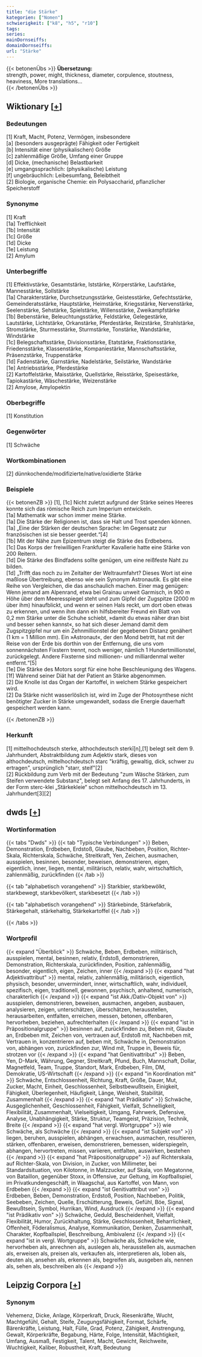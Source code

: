 ```yaml
---
title: "die Stärke"
kategorien: ["Nomen"]
schwierigkeit: ["k8", "h5", "r10"]
tags:
series:
mainDornseiffs:
domainDornseiffs:
url: "Stärke"
---
```


{{< betonenÜbs >}}
**Übersetzung:**  
strength, power, might, thickness, diameter, corpulence, stoutness, heaviness, More translations...  
{{< /betonenÜbs >}}

## Wiktionary [[+](https://de.wiktionary.org/wiki/Stärke)]

### Bedeutungen
[1] Kraft, Macht, Potenz, Vermögen, insbesondere  
[a] (besonders ausgeprägte) Fähigkeit oder Fertigkeit  
[b] Intensität einer (physikalischen) Größe  
[c] zahlenmäßige Größe, Umfang einer Gruppe  
[d] Dicke, (mechanische) Belastbarkeit  
[e] umgangssprachlich: (physikalische) Leistung  
[f] ungebräuchlich: Leibesumfang, Beleibtheit  
[2] Biologie, organische Chemie: ein Polysaccharid, pflanzlicher Speicherstoff  

### Synonyme
[1] Kraft  
[1a] Trefflichkeit  
[1b] Intensität  
[1c] Größe  
[1d] Dicke  
[1e] Leistung  
[2] Amylum  

### Unterbegriffe
[1] Effektivstärke, Gesamtstärke, Iststärke, Körperstärke, Laufstärke, Mannesstärke, Sollstärke  
[1a] Charakterstärke, Durchsetzungsstärke, Geistesstärke, Gefechtsstärke, Gemeinderatsstärke, Hauptstärke, Heimstärke, Kriegsstärke, Nervenstärke, Seelenstärke, Sehstärke, Spielstärke, Willensstärke, Zweikampfstärke  
[1b] Bebenstärke, Beleuchtungsstärke, Feldstärke, Gelegestärke, Lautstärke, Lichtstärke, Orkanstärke, Pferdestärke, Reizstärke, Strahlstärke, Stromstärke, Sturmesstärke, Sturmstärke, Tonstärke, Wandstärke, Windstärke  
[1c] Belegschaftsstärke, Divisionsstärke, Etatstärke, Fraktionsstärke, Friedensstärke, Klassenstärke, Kompaniestärke, Mannschaftsstärke, Präsenzstärke, Truppenstärke  
[1d] Fadenstärke, Garnstärke, Nadelstärke, Seilstärke, Wandstärke  
[1e] Antriebsstärke, Pferdestärke  
[2] Kartoffelstärke, Maisstärke, Quellstärke, Reisstärke, Speisestärke, Tapiokastärke, Wäschestärke, Weizenstärke  
[2] Amylose, Amylopektin  

### Oberbegriffe
[1] Konstitution  

### Gegenwörter
[1] Schwäche  

### Wortkombinationen
[2] dünnkochende/modifizierte/native/oxidierte Stärke  

### Beispiele
{{< betonenZB >}}
[1], [1c] Nicht zuletzt aufgrund der Stärke seines Heeres konnte sich das römische Reich zum Imperium entwickeln.  
[1a] Mathematik war schon immer meine Stärke.  
[1a] Die Stärke der Religionen ist, dass sie Halt und Trost spenden können.  
[1a] „Eine der Stärken der deutschen Sprache: Im Gegensatz zur französischen ist sie besser geerdet.“[4]  
[1b] Mit der Nähe zum Epizentrum steigt die Stärke des Erdbebens.  
[1c] Das Korps der freiwilligen Frankfurter Kavallerie hatte eine Stärke von 200 Reitern.  
[1d] Die Stärke des Bindfadens sollte genügen, um eine reißfeste Naht zu bilden.  
[1d] „Trifft das noch zu im Zeitalter der Weltraumfahrt? Dieses Wort ist eine maßlose Übertreibung, ebenso wie sein Synonym Astronautik. Es gibt eine Reihe von Vergleichen, die das anschaulich machen. Einer mag genügen: Wenn jemand am Alpenrand, etwa bei Grainau unweit Garmisch, in 900 m Höhe über dem Meeresspiegel steht und zum Gipfel der Zugspitze (2000 m über ihm) hinaufblickt, und wenn er seinen Hals reckt, um dort oben etwas zu erkennen, und wenn ihm dann ein hilfsbereiter Freund ein Blatt von 0,2 mm Stärke unter die Schuhe schiebt, »damit du etwas näher dran bist und besser sehen kannst«, so hat sich dieser Jemand damit dem Zugspitzgipfel nur um ein Zehnmillionstel der gegebenen Distanz genähert (1 km = 1 Million mm). Ein »Astronaut«, der den Mond betritt, hat mit der Reise von der Erde bis dorthin von der Entfernung, die uns vom sonnennächsten Fixstern trennt, noch weniger, nämlich 1 Hundertmillionstel, zurückgelegt. Andere Fixsterne sind millionen- und milliardenmal weiter entfernt.“[5]  
[1e] Die Stärke des Motors sorgt für eine hohe Beschleunigung des Wagens.  
[1f] Während seiner Diät hat der Patient an Stärke abgenommen.  
[2] Die Knolle ist das Organ der Kartoffel, in welchem Stärke gespeichert wird.  
[2] Da Stärke nicht wasserlöslich ist, wird im Zuge der Photosynthese nicht benötigter Zucker in Stärke umgewandelt, sodass die Energie dauerhaft gespeichert werden kann.  

{{< /betonenZB >}}
### Herkunft
[1] mittelhochdeutsch sterke, althochdeutsch sterkī[n],[1] belegt seit dem 9. Jahrhundert, Abstraktbildung zum Adjektiv stark, dieses von althochdeutsch, mittelhochdeutsch starc "kräftig, gewaltig, dick, schwer zu ertragen", ursprünglich "starr, steif"[2]  
[2] Rückbildung zum Verb mit der Bedeutung "zum Wäsche Stärken, zum Steifen verwendete Substanz", belegt seit Anfang des 17. Jahrhunderts, in der Form sterc-klei „Stärkekleie“ schon mittelhochdeutsch im 13. Jahrhundert[3][2]  



## dwds [[+](https://www.dwds.de/wb/Stärke)]

### Wortinformation
{{< tabs "Dwds" >}}
{{< tab "Typische Verbindungen" >}}
Beben, Demonstration, Erdbeben, Erdstoß, Glaube, Nachbeben, Position, Richter-Skala, Richterskala, Schwäche, Streitkraft, Yen, Zeichen, ausmachen, ausspielen, besinnen, besonder, beweisen, demonstrieren, eigen, eigentlich, inner, liegen, mental, militärisch, relativ, wahr, wirtschaftlich, zahlenmäßig, zurückfinden
{{< /tab >}}

{{< tab "alphabetisch vorangehend" >}}
Starkbier, starkbewölkt, starkbewegt, starkbevölkert, starkbesetzt
{{< /tab >}}

{{< tab "alphabetisch vorangehend" >}}
Stärkebinde, Stärkefabrik, Stärkegehalt, stärkehaltig, Stärkekartoffel
{{< /tab >}}

{{< /tabs >}}

### Wortprofil
{{< expand "Überblick" >}} Schwäche, Beben, Erdbeben, militärisch, ausspielen, mental, besinnen, relativ, Erdstoß, demonstrieren, Demonstration, Richterskala, zurückfinden, Position, zahlenmäßig, besonder, eigentlich, eigen, Zeichen, inner {{< /expand >}}
{{< expand "hat Adjektivattribut" >}} mental, relativ, zahlenmäßig, militärisch, eigentlich, physisch, besonder, unvermindert, inner, wirtschaftlich, wahr, individuell, spezifisch, eigen, traditionell, gewonnen, psychisch, anhaltend, numerisch, charakterlich {{< /expand >}}
{{< expand "ist Akk./Dativ-Objekt von" >}} ausspielen, demonstrieren, beweisen, ausmachen, angeben, ausbauen, analysieren, zeigen, unterschätzen, überschätzen, herausstellen, herausarbeiten, entfalten, erreichen, messen, betonen, offenbaren, hervorheben, beziehen, aufrechterhalten {{< /expand >}}
{{< expand "ist in Präpositionalgruppe" >}} besinnen auf, zurückfinden zu, Beben mit, Glaube an, Erdbeben mit, Zeichen von, vertrauen auf, Erdstoß mit, Nachbeben mit, Vertrauen in, konzentrieren auf, beben mit, Schwäche in, Demonstration von, abhängen von, zurückfinden zur, Wind mit, Truppe in, Beweis für, strotzen vor {{< /expand >}}
{{< expand "hat Genitivattribut" >}} Beben, Yen, D-Mark, Währung, Gegner, Streitkraft, Pfund, Buch, Mannschaft, Dollar, Magnetfeld, Team, Truppe, Standort, Mark, Erdbeben, Film, DM, Demokratie, US-Wirtschaft {{< /expand >}}
{{< expand "in Koordination mit" >}} Schwäche, Entschlossenheit, Richtung, Kraft, Größe, Dauer, Mut, Zucker, Macht, Einheit, Geschlossenheit, Selbstbewußtsein, Einigkeit, Fähigkeit, Überlegenheit, Häufigkeit, Länge, Weisheit, Stabilität, Zusammenhalt {{< /expand >}}
{{< expand "hat Prädikativ" >}} Schwäche, Ausgeglichenheit, Geschlossenheit, Fähigkeit, Vielfalt, Schnelligkeit, Flexibilität, Zusammenhalt, Vielseitigkeit, Umgang, Fahrwerk, Defensive, Analyse, Unabhängigkeit, Stärke, Struktur, Teamgeist, Präzision, Technik, Breite {{< /expand >}}
{{< expand "hat vergl. Wortgruppe" >}} wie Schwäche, als Schwäche {{< /expand >}}
{{< expand "ist Subjekt von" >}} liegen, beruhen, ausspielen, abhängen, erwachsen, ausmachen, resultieren, stärken, offenbaren, erweisen, demonstrieren, bemessen, widerspiegeln, abhangen, hervortreten, missen, variieren, entfalten, auswirken, bestehen {{< /expand >}}
{{< expand "hat Präpositionalgruppe" >}} auf Richterskala, auf Richter-Skala, von Division, in Zucker, von Millimeter, bei Standardsituation, von Kilotonne, in Malzzucker, auf Skala, von Megatonne, von Bataillon, gegenüber Stoxx, in Offensive, zur Geltung, im Kopfballspiel, im Privatkundengeschäft, in Waagschal, aus Kartoffel, von Mann, von Erdbeben {{< /expand >}}
{{< expand "ist Genitivattribut von" >}} Erdbeben, Beben, Demonstration, Erdstoß, Position, Nachbeben, Politik, Seebeben, Zeichen, Quelle, Erschütterung, Beweis, Gefühl, Böe, Signal, Bewußtsein, Symbol, Hurrikan, Wind, Ausdruck {{< /expand >}}
{{< expand "ist Prädikativ von" >}} Schwäche, Geduld, Bescheidenheit, Vielfalt, Flexibilität, Humor, Zurückhaltung, Stärke, Geschlossenheit, Beharrlichkeit, Offenheit, Föderalismus, Analyse, Kommunikation, Denken, Zusammenhalt, Charakter, Kopfballspiel, Beschreibung, Ambivalenz {{< /expand >}}
{{< expand "ist in vergl. Wortgruppe" >}} Schwäche als, Schwäche wie, hervorheben als, anrechnen als, auslegen als, herausstellen als, ausmachen als, erweisen als, preisen als, verkaufen als, interpretieren als, loben als, deuten als, ansehen als, erkennen als, begreifen als, ausgeben als, nennen als, sehen als, beschreiben als {{< /expand >}}

## Leipzig Corpora [[+](https://corpora.uni-leipzig.de/en/res?word=Stärke&corpusId=deu_newscrawl-public_2018)]


### Synonym
Vehemenz, Dicke, Anlage, Körperkraft, Druck, Riesenkräfte, Wucht, Machtgefühl, Gehalt, Steife, Zeugungsfähigkeit, Format, Schärfe, Bärenkräfte, Leistung, Halt, Fülle, Grad, Potenz, Zähigkeit, Anstrengung, Gewalt, Körperkräfte, Begabung, Härte, Folge, Intensität, Mächtigkeit, Umfang, Ausmaß, Festigkeit, Talent, Macht, Gewicht, Reichweite, Wuchtigkeit, Kaliber, Robustheit, Kraft, Bedeutung

